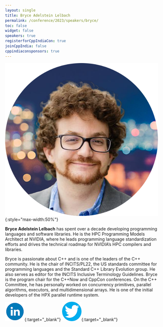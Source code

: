 ```yaml
---
layout: single
title: Bryce Adelstein Lelbach
permalink: /conference/2023/speakers/bryce/
toc: false
widget: false
speakers: true
registerforCppIndiaCon: true
joinCppIndia: false
cppindiaconsponsors: true
---
```

![Bryce Adelstein Lelbach](/conference/2023/graphics/speakers/bryce.png "Bryce Adelstein Lelbach"){:style="max-width:50%"}

**Bryce Adelstein Lelbach** has spent over a decade developing programming languages and software libraries. He is the HPC Programming Models Architect at NVIDIA, where he leads programming language standardization efforts and drives the technical roadmap for NVIDIA’s HPC compilers and libraries.

Bryce is passionate about C++ and is one of the leaders of the C++ community. He is the chair of INCITS/PL22, the US standards committee for programming languages and the Standard C++ Library Evolution group. He also serves as editor for the INCITS Inclusive Terminology Guidelines. Bryce is the program chair for the C++Now and CppCon conferences. On the C++ Committee, he has personally worked on concurrency primitives, parallel algorithms, executors, and multidimensional arrays. He is one of the initial developers of the HPX parallel runtime system.

[![Bryce Adelstein Lelbach](/assets/images/linkedin.png "Bryce Adelstein Lelbach")](https://www.linkedin.com/in/brycelelbach/){:target="_blank"}
[![Bryce Adelstein Lelbach](/assets/images/twitter.png "Bryce Adelstein Lelbach")](https://twitter.com/blelbach){:target="_blank"}
<pre>











































</pre>